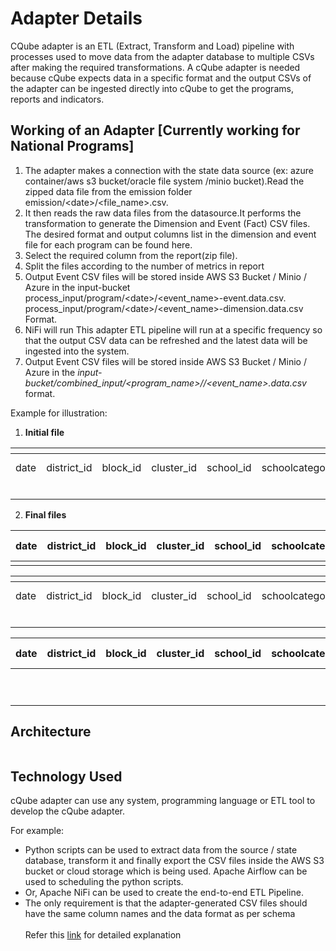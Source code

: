 # Adapter Details

CQube adapter is an ETL (Extract, Transform and Load) pipeline with processes used to move data from the adapter database to multiple CSVs after making the required transformations. A cQube adapter is needed because cQube expects data in a specific format and the output CSVs of the adapter can be ingested directly into cQube to get the programs, reports and indicators.

## Working of an Adapter  \[Currently working for National Programs]

1. The adapter makes a connection with the  state data source (ex: azure container/aws s3 bucket/oracle file system /minio bucket).Read the zipped data file from the emission folder emission/\<date>/\<file\_name>.csv.
2. It then reads the raw data files from the datasource.It performs the transformation to generate the Dimension and Event (Fact) CSV files. The desired format and output columns list in the dimension and event file for each program can be found here.
3. &#x20;Select the required column from the report(zip file).&#x20;
4. Split the files according to the number of metrics in report
5. Output Event CSV files will be stored inside AWS S3 Bucket / Minio / Azure in the input-bucket process\_input/program/\<date>/\<event\_name>-event.data.csv. process\_input/program/\<date>/\<event\_name>-dimension.data.csv Format.&#x20;
6. NiFi will run This adapter ETL pipeline will run at a specific frequency so that the output CSV data can be refreshed and the latest data will be ingested into the system.  &#x20;
7. Output Event CSV files will be stored inside AWS S3 Bucket / Minio / Azure in the _input-bucket/combined\_input/\<program\_name>//\<event\_name>.data.csv_ format.

Example for illustration:&#x20;

1. **Initial file**

<table data-header-hidden data-full-width="true"><thead><tr><th></th><th></th><th></th><th></th><th></th><th></th><th></th><th></th><th></th><th></th><th></th></tr></thead><tbody><tr><td>date</td><td>district_id</td><td>block_id</td><td>cluster_id</td><td>school_id</td><td>schoolcategory_name</td><td>grade</td><td>gender</td><td>KPI-1</td><td>KPI-2</td><td>KPI-3</td></tr><tr><td><br></td><td><br></td><td><br></td><td><br></td><td><br></td><td><br></td><td><br></td><td><br></td><td><br></td><td><br></td><td><br></td></tr></tbody></table>

2. **Final files**

| date | district\_id | block\_id | cluster\_id | school\_id | schoolcategory\_name | grade | gender | KPI-1 |
| ---- | ------------ | --------- | ----------- | ---------- | -------------------- | ----- | ------ | ----- |
|      |              |           |             |            |                      |       |        |       |

<table data-header-hidden><thead><tr><th></th><th width="609"></th><th></th><th></th><th></th><th></th><th></th><th></th><th></th></tr></thead><tbody><tr><td>date</td><td>district_id</td><td>block_id</td><td>cluster_id</td><td>school_id</td><td>schoolcategory_name</td><td>grade</td><td>gender</td><td>KPI-2</td></tr><tr><td><br></td><td><br></td><td><br></td><td><br></td><td><br></td><td><br></td><td><br></td><td><br></td><td><br></td></tr></tbody></table>

| date        | district\_id | block\_id   | cluster\_id | school\_id  | schoolcategory\_name | grade       | gender      | KPI-3       |
| ----------- | ------------ | ----------- | ----------- | ----------- | -------------------- | ----------- | ----------- | ----------- |
| <p><br></p> | <p><br></p>  | <p><br></p> | <p><br></p> | <p><br></p> | <p><br></p>          | <p><br></p> | <p><br></p> | <p><br></p> |

## Architecture

<figure><img src="broken-reference" alt=""><figcaption></figcaption></figure>

## Technology Used

cQube adapter can use any system, programming language or ETL tool to develop the cQube adapter.&#x20;

For example:

* Python scripts can be used to extract data from the source / state database, transform it and finally export the CSV files inside the AWS S3 bucket or cloud storage which is being used. Apache Airflow can be used to scheduling the python scripts.
* Or, Apache NiFi can be used to create the end-to-end ETL Pipeline.
* The only requirement is that the adapter-generated CSV files should have the same column names and the data format as per schema\
  \
  Refer this [link](https://docs.google.com/document/d/1F9ho\_1y3sWDCzynPAzLScYT18VmuS4K-1dNOWs1z6rE/edit#heading=h.y16u3gcmp1l8) for detailed explanation
